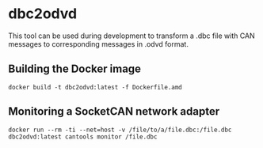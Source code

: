 # dbc2odvd
This tool can be used during development to transform a .dbc file with CAN messages to corresponding messages in .odvd format.

## Building the Docker image
```
docker build -t dbc2odvd:latest -f Dockerfile.amd
```

## Monitoring a SocketCAN network adapter
```
docker run --rm -ti --net=host -v /file/to/a/file.dbc:/file.dbc dbc2odvd:latest cantools monitor /file.dbc
```

